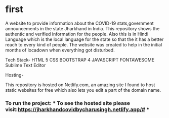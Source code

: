 # first
A website to provide information about the COVID-19 stats,government announcements in the state Jharkhand in India.
This repository shows the authentic and verified information for the people. Also this is in Hindi Language which is the local language for the state so that the it has a better reach to every kind of people. The website was created to help in the initial months of locadown when everything got disturbed.

Tech Stack-
HTML 5
CSS
BOOTSTRAP 4
JAVASCRIPT
FONTAWESOME
Sublime Text Editor

Hosting-

This repository is hosted on Netlify.com, an amazing site I found to host static websites for free which also lets you edit a part of the domain name.
### To run the project: * To see the hosted site please visit:https://jharkhandcovidbycharusingh.netlify.app/# *
